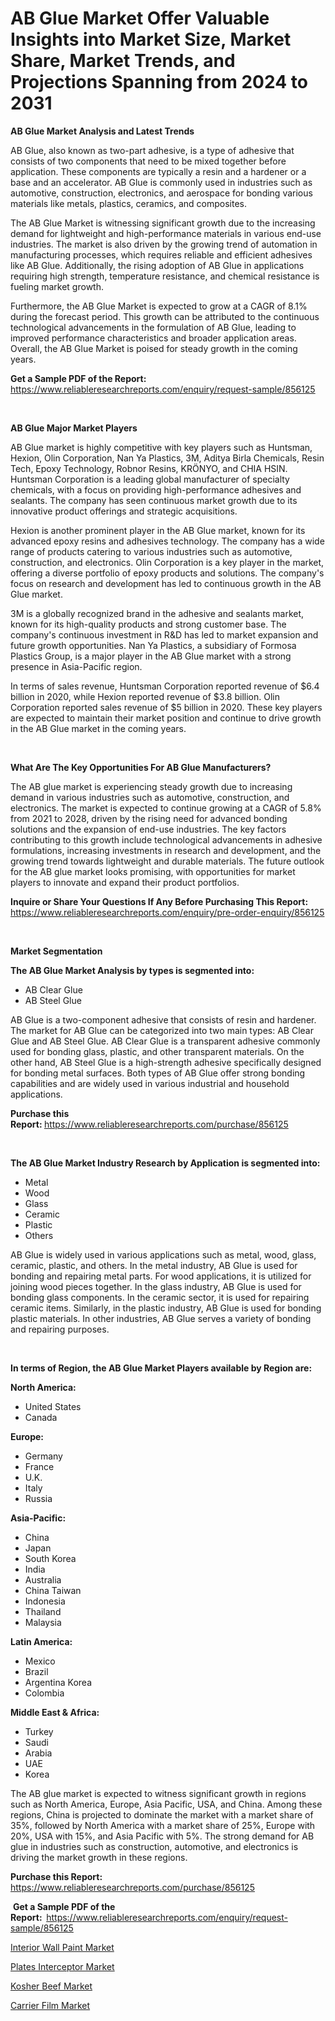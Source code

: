 <p><h1>AB Glue Market Offer Valuable Insights into Market Size, Market Share, Market Trends, and Projections Spanning from 2024 to 2031</h1></p><p><strong>AB Glue Market Analysis and Latest Trends</strong></p>
<p><p>AB Glue, also known as two-part adhesive, is a type of adhesive that consists of two components that need to be mixed together before application. These components are typically a resin and a hardener or a base and an accelerator. AB Glue is commonly used in industries such as automotive, construction, electronics, and aerospace for bonding various materials like metals, plastics, ceramics, and composites.</p><p>The AB Glue Market is witnessing significant growth due to the increasing demand for lightweight and high-performance materials in various end-use industries. The market is also driven by the growing trend of automation in manufacturing processes, which requires reliable and efficient adhesives like AB Glue. Additionally, the rising adoption of AB Glue in applications requiring high strength, temperature resistance, and chemical resistance is fueling market growth.</p><p>Furthermore, the AB Glue Market is expected to grow at a CAGR of 8.1% during the forecast period. This growth can be attributed to the continuous technological advancements in the formulation of AB Glue, leading to improved performance characteristics and broader application areas. Overall, the AB Glue Market is poised for steady growth in the coming years.</p></p>
<p><strong>Get a Sample PDF of the Report:&nbsp;</strong> <a href="https://www.reliableresearchreports.com/enquiry/request-sample/856125">https://www.reliableresearchreports.com/enquiry/request-sample/856125</a></p>
<p>&nbsp;</p>
<p><strong>AB Glue Major Market Players</strong></p>
<p><p>AB Glue market is highly competitive with key players such as Huntsman, Hexion, Olin Corporation, Nan Ya Plastics, 3M, Aditya Birla Chemicals, Resin Tech, Epoxy Technology, Robnor Resins, KRÖNYO, and CHIA HSIN. Huntsman Corporation is a leading global manufacturer of specialty chemicals, with a focus on providing high-performance adhesives and sealants. The company has seen continuous market growth due to its innovative product offerings and strategic acquisitions.</p><p>Hexion is another prominent player in the AB Glue market, known for its advanced epoxy resins and adhesives technology. The company has a wide range of products catering to various industries such as automotive, construction, and electronics. Olin Corporation is a key player in the market, offering a diverse portfolio of epoxy products and solutions. The company's focus on research and development has led to continuous growth in the AB Glue market.</p><p>3M is a globally recognized brand in the adhesive and sealants market, known for its high-quality products and strong customer base. The company's continuous investment in R&D has led to market expansion and future growth opportunities. Nan Ya Plastics, a subsidiary of Formosa Plastics Group, is a major player in the AB Glue market with a strong presence in Asia-Pacific region.</p><p>In terms of sales revenue, Huntsman Corporation reported revenue of $6.4 billion in 2020, while Hexion reported revenue of $3.8 billion. Olin Corporation reported sales revenue of $5 billion in 2020. These key players are expected to maintain their market position and continue to drive growth in the AB Glue market in the coming years.</p></p>
<p>&nbsp;</p>
<p><strong>What Are The Key Opportunities For AB Glue Manufacturers?</strong></p>
<p><p>The AB glue market is experiencing steady growth due to increasing demand in various industries such as automotive, construction, and electronics. The market is expected to continue growing at a CAGR of 5.8% from 2021 to 2028, driven by the rising need for advanced bonding solutions and the expansion of end-use industries. The key factors contributing to this growth include technological advancements in adhesive formulations, increasing investments in research and development, and the growing trend towards lightweight and durable materials. The future outlook for the AB glue market looks promising, with opportunities for market players to innovate and expand their product portfolios.</p></p>
<p><strong>Inquire or Share Your Questions If Any Before Purchasing This Report:</strong> <a href="https://www.reliableresearchreports.com/enquiry/pre-order-enquiry/856125">https://www.reliableresearchreports.com/enquiry/pre-order-enquiry/856125</a></p>
<p>&nbsp;</p>
<p><strong>Market Segmentation</strong></p>
<p><strong>The AB Glue Market Analysis by types is segmented into:</strong></p>
<p><ul><li>AB Clear Glue</li><li>AB Steel Glue</li></ul></p>
<p><p>AB Glue is a two-component adhesive that consists of resin and hardener. The market for AB Glue can be categorized into two main types: AB Clear Glue and AB Steel Glue. AB Clear Glue is a transparent adhesive commonly used for bonding glass, plastic, and other transparent materials. On the other hand, AB Steel Glue is a high-strength adhesive specifically designed for bonding metal surfaces. Both types of AB Glue offer strong bonding capabilities and are widely used in various industrial and household applications.</p></p>
<p><strong>Purchase this Report:&nbsp;</strong><a href="https://www.reliableresearchreports.com/purchase/856125">https://www.reliableresearchreports.com/purchase/856125</a></p>
<p>&nbsp;</p>
<p><strong>The AB Glue Market Industry Research by Application is segmented into:</strong></p>
<p><ul><li>Metal</li><li>Wood</li><li>Glass</li><li>Ceramic</li><li>Plastic</li><li>Others</li></ul></p>
<p><p>AB Glue is widely used in various applications such as metal, wood, glass, ceramic, plastic, and others. In the metal industry, AB Glue is used for bonding and repairing metal parts. For wood applications, it is utilized for joining wood pieces together. In the glass industry, AB Glue is used for bonding glass components. In the ceramic sector, it is used for repairing ceramic items. Similarly, in the plastic industry, AB Glue is used for bonding plastic materials. In other industries, AB Glue serves a variety of bonding and repairing purposes.</p></p>
<p>&nbsp;</p>
<p><strong>In terms of Region, the AB Glue Market Players available by Region are:</strong></p>
<p>
    <p> <strong> North America: </strong>
        <ul>
            <li>United States</li>
            <li>Canada</li>
        </ul>
        </p> 
    <p> <strong> Europe: </strong>
        <ul>
            <li>Germany</li>
            <li>France</li>
            <li>U.K.</li>
            <li>Italy</li>
            <li>Russia</li>
        </ul>
        </p> 
    <p> <strong> Asia-Pacific: </strong>
        <ul>
            <li>China</li>
            <li>Japan</li>
            <li>South Korea</li>
            <li>India</li>
            <li>Australia</li>
            <li>China Taiwan</li>
            <li>Indonesia</li>
            <li>Thailand</li>
            <li>Malaysia</li>
        </ul>
        </p> 
    <p> <strong> Latin America: </strong>
        <ul>
            <li>Mexico</li>
            <li>Brazil</li>
            <li>Argentina Korea</li>
            <li>Colombia</li>
        </ul>
        </p> 
    <p> <strong> Middle East & Africa: </strong>
        <ul>
            <li>Turkey</li>
            <li>Saudi</li>
            <li>Arabia</li>
            <li>UAE</li>
            <li>Korea</li>
        </ul>
    </p>
    </p>
<p><p>The AB glue market is expected to witness significant growth in regions such as North America, Europe, Asia Pacific, USA, and China. Among these regions, China is projected to dominate the market with a market share of 35%, followed by North America with a market share of 25%, Europe with 20%, USA with 15%, and Asia Pacific with 5%. The strong demand for AB glue in industries such as construction, automotive, and electronics is driving the market growth in these regions.</p></p>
<p><strong>Purchase this Report: </strong><a href="https://www.reliableresearchreports.com/purchase/856125">https://www.reliableresearchreports.com/purchase/856125</a></p>
<p>&nbsp;<strong>Get a Sample PDF of the Report:&nbsp;&nbsp;</strong><a href="https://www.reliableresearchreports.com/enquiry/request-sample/856125">https://www.reliableresearchreports.com/enquiry/request-sample/856125</a></p>
<p><strong></strong></p>
<p><p><a href="https://github.com/brenzgnarento/Market-Research-Report-List-1/blob/main/interior-wall-paint-market.md">Interior Wall Paint Market</a></p><p><a href="https://automatic-knee-4c7.notion.site/Plates-Interceptor-Market-Size-Growth-Outlook-from-2024-to-2031-projecting-at-Market-s-Trends-Anal-eb6a1584ce5c49aea2b38e628e4b5f39">Plates Interceptor Market</a></p><p><a href="https://view.publitas.com/reportprime-1/kosher-beef-market-with-the-goal-of-estimating-the-market-size-and-future-growth-potential-of-various-market-segments-based-on-component-applications-end-user-and-region/">Kosher Beef Market</a></p><p><a href="https://github.com/jerrycopelandthomaswsqd8q/Market-Research-Report-List-1/blob/main/carrier-film-market.md">Carrier Film Market</a></p></p>